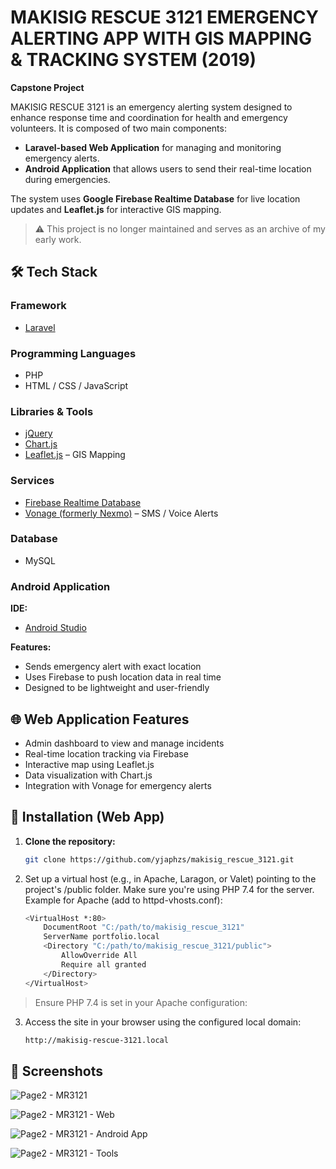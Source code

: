 # MAKISIG RESCUE 3121 EMERGENCY ALERTING APP WITH GIS MAPPING & TRACKING SYSTEM (2019)

**Capstone Project**

MAKISIG RESCUE 3121 is an emergency alerting system designed to enhance response time and coordination for health and emergency volunteers. It is composed of two main components:

- **Laravel-based Web Application** for managing and monitoring emergency alerts.
- **Android Application** that allows users to send their real-time location during emergencies.

The system uses **Google Firebase Realtime Database** for live location updates and **Leaflet.js** for interactive GIS mapping.

> ⚠️ This project is no longer maintained and serves as an archive of my early work.

## 🛠️ Tech Stack

### Framework
- [Laravel](https://laravel.com/)

### Programming Languages
- PHP
- HTML / CSS / JavaScript


### Libraries & Tools
- [jQuery](https://jquery.com/)
- [Chart.js](https://www.chartjs.org/)
- [Leaflet.js](https://leafletjs.com/) – GIS Mapping

### Services
- [Firebase Realtime Database](https://firebase.google.com/products/realtime-database)
- [Vonage (formerly Nexmo)](https://www.vonage.com/) – SMS / Voice Alerts

### Database
- MySQL

### Android Application

**IDE:**
- [Android Studio](https://developer.android.com/studio)

**Features:**
- Sends emergency alert with exact location
- Uses Firebase to push location data in real time
- Designed to be lightweight and user-friendly

## 🌐 Web Application Features

- Admin dashboard to view and manage incidents
- Real-time location tracking via Firebase
- Interactive map using Leaflet.js
- Data visualization with Chart.js
- Integration with Vonage for emergency alerts

## 🚀 Installation (Web App)

1. **Clone the repository:**
   ```bash
   git clone https://github.com/yjaphzs/makisig_rescue_3121.git

2. Set up a virtual host (e.g., in Apache, Laragon, or Valet) pointing to the project's /public folder. Make sure you're using PHP 7.4 for the server.
Example for Apache (add to httpd-vhosts.conf):
    ```bash
    <VirtualHost *:80>
        DocumentRoot "C:/path/to/makisig_rescue_3121"
        ServerName portfolio.local
        <Directory "C:/path/to/makisig_rescue_3121/public">
            AllowOverride All
            Require all granted
        </Directory>
    </VirtualHost>

  > Ensure PHP 7.4 is set in your Apache configuration:

3. Access the site in your browser using the configured local domain:
    ```bash
    http://makisig-rescue-3121.local

## 📸 Screenshots
![Page2 - MR3121](https://github.com/user-attachments/assets/f42fb136-3cb5-4bf4-a10b-969ee20ec8b0)

![Page2 - MR3121 - Web](https://github.com/user-attachments/assets/ff1caa71-d702-4758-8f7a-3b792bb2ddaf)

![Page2 - MR3121 - Android App](https://github.com/user-attachments/assets/71fb8b46-befd-46da-8e15-9bdc9edbadb0)

![Page2 - MR3121 - Tools](https://github.com/user-attachments/assets/3d5636b4-9485-45ce-9a4c-57736fa6280a)

